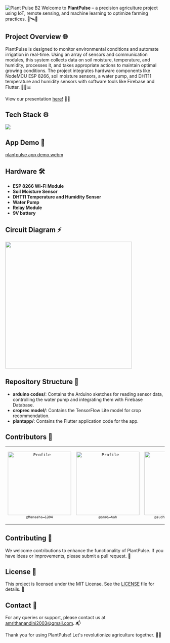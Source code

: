 ![Plant Pulse B2](https://github.com/Manasha-1204/PlantPulse/assets/111682039/72dce5ed-f519-4ff7-b705-760e4d58f97d)
Welcome to **PlantPulse** – a precision agriculture project using IoT, remote sensing, and machine learning to optimize farming practices. 🌱🛰️🤖

## Project Overview 🌐

PlantPulse is designed to monitor environmental conditions and automate irrigation in real-time. Using an array of sensors and communication modules, this system collects data on soil moisture, temperature, and humidity, processes it, and takes appropriate actions to maintain optimal growing conditions. The project integrates hardware components like NodeMCU ESP 8266, soil moisture sensors, a water pump, and DHT11 temperature and humidity sensors with software tools like Firebase and Flutter. 🌿📡📊

View our presentation [here!](https://www.canva.com/design/DAGHV7HmvDI/uGV4J3Odjr541LO5ZRu4Cw/view?utm_content=DAGHV7HmvDI&utm_campaign=designshare&utm_medium=link&utm_source=editor) 📝👀

## Tech Stack ⚙️

<img src="https://skillicons.dev/icons?i=arduino,flutter,firebase,androidstudio,python,tensorflow,figma,gcp" />

## App Demo 📱

[plantpulse app demo.webm](https://github.com/Manasha-1204/PlantPulse/assets/111682039/a935d202-7b46-4301-9fca-a2b343612c90)

## Hardware 🛠️
- **ESP 8266 Wi-Fi Module**
- **Soil Moisture Sensor**
- **DHT11 Temperature and Humidity Sensor**
- **Water Pump**
- **Relay Module**
- **9V battery**

## Circuit Diagram ⚡
<img src="https://github.com/Manasha-1204/PlantPulse/assets/111682039/1889ded3-e6df-4e05-98a4-7ca4b3f71d1e" width="400px">

## Repository Structure 📂

- **arduino codes/**: Contains the Arduino sketches for reading sensor data, controlling the water pump and integrating them with Firebase Database.
- **croprec model/**: Contains the TensorFlow Lite model for crop recommendation.
- **plantapp/**: Contains the Flutter application code for the app. 

## Contributors 🤝
<table style="border: none;">
<tr>
<td align="center" width="200"><pre><a href="https://github.com/Manasha-1204Manasha-1204"><img src="https://avatars.githubusercontent.com/u/121673101?v=4" width="200" alt="Profile" /><br><sub>@Manasha-1204</sub></a></pre></td>
<td align="center" width="200"><pre><a href="https://github.com/amri-tah"><img src="https://avatars.githubusercontent.com/u/111682039?v=4" width="200" alt="Profile" /><br><sub>@amri-tah</sub></a></pre></td>
<td align="center" width="200"><pre><a href="https://github.com/sudheerkumarchowdary"><img src="https://avatars.githubusercontent.com/u/98307666?v=4" width="200" alt="Profile" /><br><sub>@sudheerkumarchowdary</sub></a>
<td align="center" width="200"><pre><a href="https://github.com/BURUGURAHUL"><img src="https://avatars.githubusercontent.com/u/121683096?v=4" width="200" alt="Profile" /><br><sub>@BURUGURAHUL</sub></a></pre></td>
</tr>
</table>


## Contributing 🌟

We welcome contributions to enhance the functionality of PlantPulse. If you have ideas or improvements, please submit a pull request. 🚀

## License 📜

This project is licensed under the MIT License. See the [LICENSE](LICENSE) file for details. 📄

## Contact 📧

For any queries or support, please contact us at [amrithanandini2003@gmail.com](mailto:amrithanandini2003@gmail.com). 📬

Thank you for using PlantPulse! Let's revolutionize agriculture together. 🌾🚜

